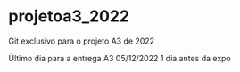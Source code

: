 # projetoa3_2022
Git exclusivo para o projeto A3 de 2022

Último dia para a entrega A3 05/12/2022
1 dia antes da expo
